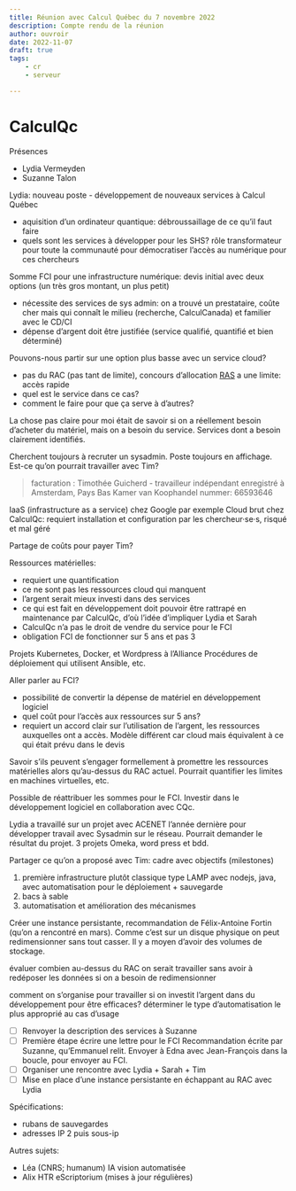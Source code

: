 ```yaml
---
title: Réunion avec Calcul Québec du 7 novembre 2022
description: Compte rendu de la réunion
author: ouvroir
date: 2022-11-07
draft: true
tags:
    - cr
    - serveur

---
```

# CalculQc

Présences
- Lydia Vermeyden
- Suzanne Talon

Lydia: nouveau poste - développement de nouveaux services à Calcul Québec
- aquisition d’un ordinateur quantique: débroussaillage de ce qu’il faut faire
- quels sont les services à développer pour les SHS? rôle transformateur pour toute la communauté pour démocratiser l’accès au numérique pour ces chercheurs

Somme FCI pour une infrastructure numérique: devis initial avec deux options (un très gros montant, un plus petit)
- nécessite des services de sys admin: on a trouvé un prestataire, coûte cher mais qui connaît le milieu (recherche, CalculCanada) et familier avec le CD/CI
- dépense d’argent doit être justifiée (service qualifié, quantifié et bien déterminé)

Pouvons-nous partir sur une option plus basse avec un service cloud? 
- pas du RAC (pas tant de limite), concours d’allocation [RAS](https://docs.alliancecan.ca/wiki/Cloud_RAS_Allocations) a une limite: accès rapide
- quel est le service dans ce cas? 
- comment le faire pour que ça serve à d’autres?

La chose pas claire pour moi était de savoir si on a réellement besoin d’acheter du matériel, mais on a besoin du service.
Services dont a besoin clairement identifiés.

Cherchent toujours à recruter un sysadmin. Poste toujours en affichage.
Est-ce qu’on pourrait travailler avec Tim? 
> facturation :
> Timothée Guicherd - travailleur indépendant enregistré à Amsterdam, Pays Bas
> Kamer van Koophandel nummer: 66593646

IaaS (infrastructure as a service) chez Google par exemple
Cloud brut chez CalculQc: requiert installation et configuration par les chercheur·se·s, risqué et mal géré

Partage de coûts pour payer Tim? 

Ressources matérielles: 
- requiert une quantification
- ce ne sont pas les ressources cloud qui manquent
- l’argent serait mieux investi dans des services
- ce qui est fait en développement doit pouvoir être rattrapé en maintenance par CalculQc, d’où l’idée d’impliquer Lydia et Sarah
- CalculQc n’a pas le droit de vendre du service pour le FCI
- obligation FCI de fonctionner sur 5 ans et pas 3

Projets Kubernetes, Docker, et Wordpress à l’Alliance
Procédures de déploiement qui utilisent Ansible, etc.

Aller parler au FCI? 
- possibilité de convertir la dépense de matériel en développement logiciel
- quel coût pour l’accès aux ressources sur 5 ans? 
- requiert un accord clair sur l’utilisation de l’argent, les ressources auxquelles ont a accès. Modèle différent car cloud mais équivalent à ce qui était prévu dans le devis

Savoir s’ils peuvent s’engager formellement à promettre les ressources matérielles alors qu’au-dessus du RAC actuel.
Pourrait quantifier les limites en machines virtuelles, etc.

Possible de réattribuer les sommes pour le FCI.
Investir dans le développement logiciel en collaboration avec CQc.

Lydia a travaillé sur un projet avec ACENET l’année dernière pour développer travail avec Sysadmin sur le réseau. Pourrait demander le résultat du projet. 3 projets Omeka, word press et bdd.

Partager ce qu’on a proposé avec Tim: cadre avec objectifs (milestones)
1. première infrastructure plutôt classique type LAMP avec nodejs, java, avec automatisation pour le déploiement + sauvegarde
2. bacs à sable
3. automatisation et amélioration des mécanismes

Créer une instance persistante, recommandation de Félix-Antoine Fortin (qu’on a rencontré en mars). Comme c’est sur un disque physique on peut redimensionner sans tout casser. Il y a moyen d’avoir des volumes de stockage.

évaluer combien au-dessus du RAC on serait
travailler sans avoir à redéposer les données si on a besoin de redimensionner

comment on s’organise pour travailler si on investit l’argent dans du développement pour être efficaces?
déterminer le type d’automatisation le plus approprié au cas d’usage

- [ ] Renvoyer la description des services à Suzanne 
- [ ] Première étape écrire une lettre pour le FCI
Recommandation écrite par Suzanne, qu’Emmanuel relit.
Envoyer à Edna avec Jean-François dans la boucle, pour envoyer au FCI.
- [ ] Organiser une rencontre avec Lydia + Sarah + Tim
- [ ] Mise en place d’une instance persistante en échappant au RAC avec Lydia

Spécifications:
- rubans de sauvegardes
- adresses IP 2 puis sous-ip


Autres sujets: 
- Léa (CNRS; humanum) IA vision automatisée
- Alix HTR eScriptorium (mises à jour régulières)
